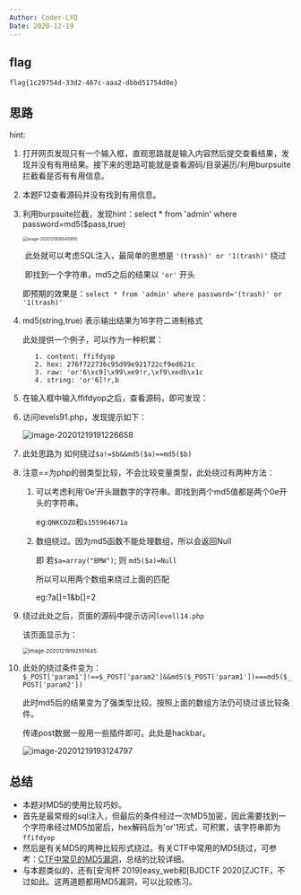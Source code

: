 ```yaml
---
Author: Coder-LYQ
Date: 2020-12-19
---
```


## flag

`flag{1c29754d-33d2-467c-aaa2-dbbd51754d0e}`

## 思路

hint:

1. 打开网页发现只有一个输入框，直观思路就是输入内容然后提交查看结果，发现并没有有用结果。接下来的思路可能就是查看源码/目录遍历/利用burpsuite拦截看是否有有用信息。

2. 本题F12查看源码并没有找到有用信息。

3. 利用burpsuite拦截，发现hint：select * from 'admin' where password=md5($pass,true)

   <img src="../images/image-20201219185410810.png" alt="image-20201219185410810" style="zoom:50%;" />

   ​       此处就可以考虑SQL注入，最简单的思想是 `'(trash)' or '1(trash)'` 绕过

   ​       即找到一个字符串，md5之后的结果以 `'or'` 开头

   ​	   即预期的效果是：`select * from 'admin' where password='(trash)' or '1(trash)'`

4. md5(string,true) 表示输出结果为16字符二进制格式

   此处提供一个例子，可以作为一种积累：

   ```
      1. content: ffifdyop
      2. hex: 276f722736c95d99e921722cf9ed621c
      3. raw: 'or'6\xc9]\x99\xe9!r,\xf9\xedb\x1c
      4. string: 'or'6]!r,b
   ```

5. 在输入框中输入ffifdyop之后，查看源码，即可发现：

   <script>window.location.replace('./levels91.php')</script>

6. 访问levels91.php，发现提示如下：

   ![image-20201219191226658](../images/image-20201219191226658.png)

7. 此处思路为 如何绕过`$a!=$b&&md5($a)==md5($b)`

8. 注意==为php的弱类型比较，不会比较变量类型，此处绕过有两种方法：

   1. 可以考虑利用‘0e’开头跟数字的字符串。即找到两个md5值都是两个0e开头的字符串。

       eg:`QNKCDZO`和`s155964671a`

   2. 数组绕过。因为md5函数不能处理数组，所以会返回Null

      即   若`$a=array("BMW")`;  则  `md5($a)=Null`

      所以可以用两个数组来绕过上面的匹配

      eg:?a[]=1&b[]=2

9. 绕过此处之后，页面的源码中提示访问`levell14.php`

   该页面显示为：

   <img src="../images/image-20201219192551645.png" alt="image-20201219192551645" style="zoom: 67%;" />

10. 此处的绕过条件变为：`$_POST['param1']!==$_POST['param2']&&md5($_POST['param1'])===md5($_POST['param2'])`

    此时md5后的结果变为了强类型比较。按照上面的数组方法仍可绕过该比较条件。

    传递post数据一般用一些插件即可。此处是hackbar。

    ![image-20201219193124797](../images/image-20201219193124797.png)

## 总结

- 本题对MD5的使用比较巧妙。
- 首先是最常规的sql注入，但最后的条件经过一次MD5加密，因此需要找到一个字符串经过MD5加密后，hex解码后为'or'1形式，可积累，该字符串即为`ffifdyop`
- 然后是有关MD5的两种比较形式绕过。有关CTF中常用的MD5绕过，可参考：[CTF中常见的MD5漏洞](https://blog.csdn.net/qq_19980431/article/details/83018232)，总结的比较详细。
- 与本题类似的，还有[安洵杯 2019]easy_web和[BJDCTF 2020]ZJCTF，不过如此。这两道题都用MD5漏洞，可以比较练习。

